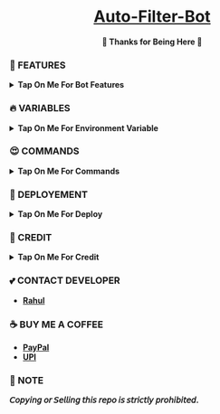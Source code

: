 <h1 align="center">
 <b><a href="https://youtu.be/LMbASrirBHg" target="/blank">Auto-Filter-Bot</a>
</h1>

<p align="center">🩷 Thanks for Being Here 🩷</p>



### 🥰 FEATURES

<details><summary>Tap On Me For Bot Features</summary>

- Shortner On/Off feature.
- Verification On/Off feature.
- 2 database feature.
- 3 custom shortner for verification.
- 3 custom tutorial for verification.
- set custom verification time.
- Connect multiple channel
- Set custom fsub channel
- Protect content On / Off Feature.
- Premium users feature.
- Button & Link mode.
- streaming feature.
- Advance spell check.
- Set Custom IMDB template
- You can delete files by names
- No shortlinks for premium users
- Set custom Log channel
- Set custom file caption
- stream/Download features for premium users.
- Auto delete
- You can delete all files from Database.
- You can On/Off your pm search
- Web-App feature.
- Language feature.
- Fully customizable repository
- Broadcast & Groups broadcast
- Different Font style available.
- Channel for files delete.
- Media to link feature.
- Fully modified repo
- Deploy To Koyeb + Heroku + Railway
- [Developer support](https://telegram.me/CodeXSupport) 24x7
- And many more... 
</details>


### 🔥 VARIABLES

<details><summary>Tap On Me For Environment Variable</summary>

- `API_ID` : Get From [Here](https://youtu.be/RdMY6Lqfi9w)
- `API_HASH` : Get From [Here](https://youtu.be/RdMY6Lqfi9w)
- `BOT_TOKEN` : Get From [BotFather](https://youtu.be/aJILCCXfNVM).
- `ADMINS` : Your Telegram ID
- `USERNAME` : Your Telegram Username
- `LOG_CHANNEL` : Your Log channel ID.
- `CHANNELS` : Your Database channels ID.
- `DATABASE_URI` : Mongodb [Database](https://youtu.be/pMJpHoiu1go)
- `DATABASE_URI2` : Mongodb [Database](https://youtu.be/pMJpHoiu1go)
- `LOG_API_CHANNEL` : Your Log channel ID.
- `BIN_CHANNEL` : Your File To Link Bot bin channel ID.
- `URL` : Your File 2 Link Bot app Url
- `LOG_VR_CHANNEL` : Your Log channel ID.
- `TUTORIAL` : Your Tutorial video link for 1st shortner.
- `TUTORIAL2` : Your Tutorial video link for 2nd shortner.
- `TUTORIAL3` : Your Tutorial video link for 3rd shortner.
- `SHORTENER_API` : Your shortner website api for 1st shortner.
- `SHORTENER_WEBSITE` : Your shortner website domain for 1st shortner.
- `SHORTENER_API2` : Your shortner website api for 2nd shortner.
- `SHORTENER_WEBSITE2` : Your shortner website domain for 2nd shortner.
- `SHORTENER_API3` : Your shortner website api for 3rd shortner.
- `SHORTENER_WEBSITE3` : Your shortner website domain for 3rd shortner.
- `TWO_VERIFY_GAP` : Time in seconds for your 2nd shortner.
- `THREE_VERIFY_GAP` : Time in seconds for your 3rd shortner.
- `SUPPORT_GROUP` : Your support group ID
- `AUTH_CHANNEL` : Your force sub channel ID
- `DELETE_CHANNELS` : Your files delete channel ID
</details>
</b>

### 😍 COMMANDS

<b><details><summary>Tap On Me For Commands</summary>
```
start - Check If I'm Alive or Not!
donate - To support the developer
shortlink - To set shortner
tutorial - To set tutorial video
caption - To set custom file caption
template - To set custom IMDB template
fsub - To set your force subscribe channel
nofsub - To remove force sub channel
ginfo - To check your groupddetails
index - To index files in bot
upload - To convert media into link
font - To change font style
shortlink2 - To set shortner for 2nd verify
shortlink3 - To set shortner for 3rd verify
time2 - To set 2nd shortner verify time
time3 - To set 3rd shortner verify time
log - To set custom log channel
tutorial2 - To set 2nd shortner tutorial video
tutorial3 - To set 3rd shortner tutorial video
addpremium - To add premium users
removepremium - To remove premium users
myplan - To check your current plan
plan - To check available plans
premiumuser - To get list of premium users
broadcast - To broadcast your message.
gbroadcast - To broadcast in groups.
deleteall - To delete all files from Database
deletefiles - To delete files by their names
```
</b>
</details>

### 📶 DEPLOYEMENT
<details>
<summary><b>Tap On Me For Deploy</summary>
<h3 align="center">
    ─「 ᴅᴇᴩʟᴏʏ ᴏɴ ʜᴇʀᴏᴋᴜ 」─
</h3>

<p align="center"><a href="https://github.com/CodeXBots/Auto-Filter-Bot">
  <img src="https://www.herokucdn.com/deploy/button.svg" alt="Deploy On Heroku">
</a></p>
<h3 align="center">
    ─「 ᴅᴇᴩʟᴏʏ ᴏɴ ᴋᴏʏᴇʙ 」─
</h3>
<p align="center"><a href="https://app.koyeb.com/deploy?type=git&repository=github.com/CodeXBots/Auto-Filter-Bot&branch=main&name=Auto-Filter-Bot">
  <img src="https://www.koyeb.com/static/images/deploy/button.svg" alt="Deploy On Koyeb">
</a></p>
<h3 align="center">
    ─「 ᴅᴇᴩʟᴏʏ ᴏɴ ʀᴀɪʟᴡᴀʏ 」─
</h3>
<p align="center"><a href="https://railway.app/deploy?template=https://github.com/CodeXBots/Auto-Filter-Bot">
     <img height="45px" src="https://railway.app/button.svg">
</a></p>
<h3 align="center">
    ─「 ᴅᴇᴩʟᴏʏ ᴏɴ ʀᴇɴᴅᴇʀ 」─
</h3>
<p align="center"><a href="https://render.com/deploy?repo=https://github.com/CodeXBots/Auto-Filter-Bot">
<img src="https://render.com/images/deploy-to-render-button.svg" alt="Deploy to Render">
</a></p>
</details>

### 🥳 CREDIT

<details><summary>Tap On Me For Credit</summary>


💝 Credit Goes To [CodeXBots](https://github.com/CodeXBots)

💘 Base Repo Credit [Eva Maria](https://telegram.me/TeamEvamaria)

💖 [Silicon](https://github.com/Silicon-Developer) for web app feature.
</details>

### 💕 CONTACT DEVELOPER

- [Rahul](https://telegram.me/CodeXBro)

### ☕ BUY ME A COFFEE
- [PayPal](https://paypal.me/RahulReviews)
- [UPI](https://codexbots.github.io/Donate)

### 📌 NOTE

𝘊𝘰𝘱𝘺𝘪𝘯𝘨 𝘰𝘳 𝘚𝘦𝘭𝘭𝘪𝘯𝘨 𝘵𝘩𝘪𝘴 𝘳𝘦𝘱𝘰 𝘪𝘴 𝘴𝘵𝘳𝘪𝘤𝘵𝘭𝘺 𝘱𝘳𝘰𝘩𝘪𝘣𝘪𝘵𝘦𝘥.</b>
